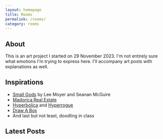 ```yaml
---
layout: homepage
title: Rooms
permalink: /rooms/
category: rooms
---
```


## About

This is an art project I started on 29 November 2023. I'm not entirely sure what emotions I'm trying to express here. I'll accompany art posts with explanations as well.

## Inspirations
 - [Small Gods](http://www.smallgodseries.com/") by Lee Moyer and Seanan McGuire
 - [Madorica Real Estate](https://store.steampowered.com/app/1004150/Madorica_Real_Estate)
 - [Hyperbolica](https://store.steampowered.com/app/1256230/Hyperbolica) and [Hyperrogue](https://store.steampowered.com/app/342610/HyperRogue)
 - [Draw A Box](https://drawabox.com/)
 - And last but not least, doodling in class

## Latest Posts